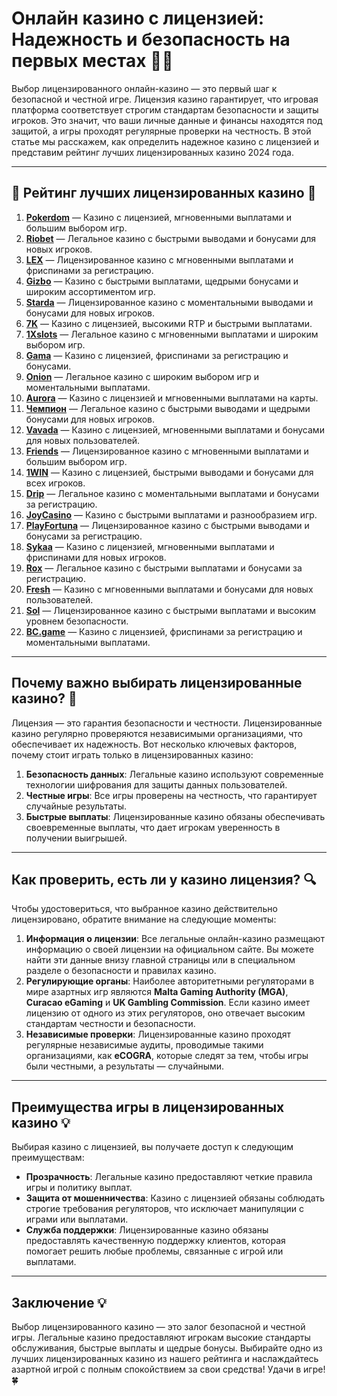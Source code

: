 # Онлайн казино с лицензией: Надежность и безопасность на первых местах 🎰✅

Выбор лицензированного онлайн-казино — это первый шаг к безопасной и честной игре. Лицензия казино гарантирует, что игровая платформа соответствует строгим стандартам безопасности и защиты игроков. Это значит, что ваши личные данные и финансы находятся под защитой, а игры проходят регулярные проверки на честность. В этой статье мы расскажем, как определить надежное казино с лицензией и представим рейтинг лучших лицензированных казино 2024 года.

---

## 🎲 Рейтинг лучших лицензированных казино 🎲

1. **[Pokerdom](https://brandplay.link/4k77v2yx)** — Казино с лицензией, мгновенными выплатами и большим выбором игр.
2. **[Riobet](https://brandplay.link/7xBLTPyj)** — Легальное казино с быстрыми выводами и бонусами для новых игроков.
3. **[LEX](https://brandplay.link/zW4hdDFV)** — Лицензированное казино с мгновенными выплатами и фриспинами за регистрацию.
4. **[Gizbo](https://brandplay.link/bprXw4YV)** — Казино с быстрыми выплатами, щедрыми бонусами и широким ассортиментом игр.
5. **[Starda](https://brandplay.link/fB7xwRFL)** — Лицензированное казино с моментальными выводами и бонусами для новых игроков.
6. **[7K](https://brandplay.link/BvQyFShp)** — Казино с лицензией, высокими RTP и быстрыми выплатами.
7. **[1Xslots](https://brandplay.link/hSB1khtr)** — Легальное казино с мгновенными выплатами и широким выбором игр.
8. **[Gama](https://brandplay.link/j6NMKsDz)** — Казино с лицензией, фриспинами за регистрацию и бонусами.
9. **[Onion](https://brandplay.link/zBGRVpQ9)** — Легальное казино с широким выбором игр и моментальными выплатами.
10. **[Aurora](https://10trafic-stat2.com/click/668546556bcc6313411604bd/6766/13032/subaccount)** — Казино с лицензией и мгновенными выплатами на карты.
11. **[Чемпион](https://temon-gter.cfd/go/lRq?p80412p304504pcc44t17455)** — Легальное казино с быстрыми выводами и щедрыми бонусами для новых игроков.
12. **[Vavada](https://vavadapartner.pro/?promo=ea5c9275-6854-4505-94fc-95ab18221945-linkb2)** — Казино с лицензией, мгновенными выплатами и бонусами для новых пользователей.
13. **[Friends](https://gofriends.vc/linkb2)** — Лицензированное казино с мгновенными выплатами и большим выбором игр.
14. **[1WIN](https://brandplay.link/smXVpBbG)** — Казино с лицензией, быстрыми выводами и бонусами для всех игроков.
15. **[Drip](https://drp-ircp01.com/c07e6a3db)** — Легальное казино с моментальными выплатами и бонусами за регистрацию.
16. **[JoyCasino](https://rpc30.call2me.pro/?/ru/registration?apkpop=0&partner=p24970p3291217pc98f)** — Казино с быстрыми выплатами и разнообразием игр.
17. **[PlayFortuna](https://fortunapromo.net/alt/playfortuna/registration?0dc4a9362a71feb7e3f165fb8e766f70)** — Лицензированное казино с быстрыми выводами и бонусами за регистрацию.
18. **[Sykaa](https://s-two-way.com/?source=linkb2&pid=30697)** — Казино с лицензией, мгновенными выплатами и фриспинами для новых игроков.
19. **[Rox](https://rox-pvwfpjgcxe.com/cb1ee18a5)** — Легальное казино с быстрыми выплатами и бонусами за регистрацию.
20. **[Fresh](https://fresh-eumwkxwao.com/c3f7b485d)** — Казино с мгновенными выплатами и бонусами для новых пользователей.
21. **[Sol](https://sol-mmtdzfbaco.com/cb2415bca)** — Лицензированное казино с быстрыми выплатами и высоким уровнем безопасности.
22. **[BC.game](https://partnerbcgame.com/dcc53d441)** — Казино с лицензией, фриспинами за регистрацию и моментальными выплатами.

---

## Почему важно выбирать лицензированные казино? 🎯

Лицензия — это гарантия безопасности и честности. Лицензированные казино регулярно проверяются независимыми организациями, что обеспечивает их надежность. Вот несколько ключевых факторов, почему стоит играть только в лицензированных казино:

1. **Безопасность данных**: Легальные казино используют современные технологии шифрования для защиты данных пользователей.
2. **Честные игры**: Все игры проверены на честность, что гарантирует случайные результаты.
3. **Быстрые выплаты**: Лицензированные казино обязаны обеспечивать своевременные выплаты, что дает игрокам уверенность в получении выигрышей.

---

## Как проверить, есть ли у казино лицензия? 🔍

Чтобы удостовериться, что выбранное казино действительно лицензировано, обратите внимание на следующие моменты:

1. **Информация о лицензии**: Все легальные онлайн-казино размещают информацию о своей лицензии на официальном сайте. Вы можете найти эти данные внизу главной страницы или в специальном разделе о безопасности и правилах казино.
2. **Регулирующие органы**: Наиболее авторитетными регуляторами в мире азартных игр являются **Malta Gaming Authority (MGA)**, **Curacao eGaming** и **UK Gambling Commission**. Если казино имеет лицензию от одного из этих регуляторов, оно отвечает высоким стандартам честности и безопасности.
3. **Независимые проверки**: Лицензированные казино проходят регулярные независимые аудиты, проводимые такими организациями, как **eCOGRA**, которые следят за тем, чтобы игры были честными, а результаты — случайными.

---

## Преимущества игры в лицензированных казино 💡

Выбирая казино с лицензией, вы получаете доступ к следующим преимуществам:

- **Прозрачность**: Легальные казино предоставляют четкие правила игры и политику выплат.
- **Защита от мошенничества**: Казино с лицензией обязаны соблюдать строгие требования регуляторов, что исключает манипуляции с играми или выплатами.
- **Служба поддержки**: Лицензированные казино обязаны предоставлять качественную поддержку клиентов, которая помогает решить любые проблемы, связанные с игрой или выплатами.

---

## Заключение 💡

Выбор лицензированного казино — это залог безопасной и честной игры. Легальные казино предоставляют игрокам высокие стандарты обслуживания, быстрые выплаты и щедрые бонусы. Выбирайте одно из лучших лицензированных казино из нашего рейтинга и наслаждайтесь азартной игрой с полным спокойствием за свои средства! Удачи в игре! 🍀
